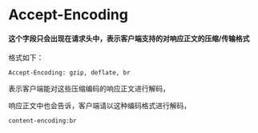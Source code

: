 # Accept-Encoding





#### 这个字段只会出现在请求头中，表示客户端支持的对响应正文的压缩/传输格式



格式如下：

```http
Accept-Encoding: gzip, deflate, br
```

表示客户端能对这些压缩编码的响应正文进行解码，



响应正文中也会告诉，客户端请以这种编码格式进行解码，

```http
content-encoding:br
```

